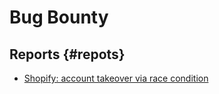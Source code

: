 # Bug Bounty 

## Reports {#repots}

* [Shopify: account takeover via race condition](https://hackerone.com/reports/300305)

